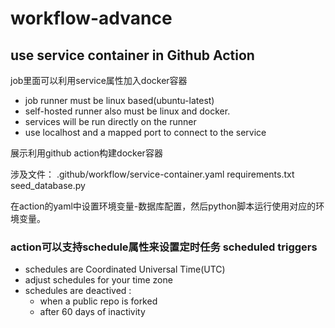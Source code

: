 # workflow-advance

## use service container in Github Action
job里面可以利用service属性加入docker容器
* job runner must be linux based(ubuntu-latest)
* self-hosted runner also must be linux and docker.
* services will be run directly on the runner
* use localhost and a mapped port to connect to the service

展示利用github action构建docker容器

涉及文件：
.github/workflow/service-container.yaml
requirements.txt
seed_database.py

在action的yaml中设置环境变量-数据库配置，然后python脚本运行使用对应的环境变量。

### action可以支持schedule属性来设置定时任务 scheduled triggers
* schedules are Coordinated Universal Time(UTC)
* adjust schedules for your time zone
* schedules are deactived :
    - when a public repo is forked
    - after 60 days of inactivity

